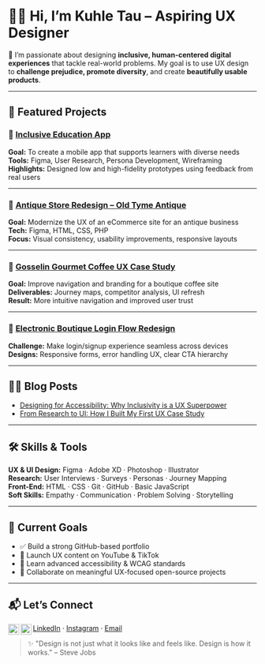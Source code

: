 # 👋🏾 Hi, I’m Kuhle Tau – Aspiring UX Designer  

🎨 I’m passionate about designing **inclusive, human-centered digital experiences** that tackle real-world problems. My goal is to use UX design to **challenge prejudice, promote diversity**, and create **beautifully usable products**.

---

## 🌟 Featured Projects

### 🔹 [Inclusive Education App](https://github.com/yourusername/inclusive-education-case-study)
**Goal:** To create a mobile app that supports learners with diverse needs  
**Tools:** Figma, User Research, Persona Development, Wireframing  
**Highlights:** Designed low and high-fidelity prototypes using feedback from real users  

---

### 🔹 [Antique Store Redesign – Old Tyme Antique](https://github.com/yourusername/oldtymeantique-redesign)
**Goal:** Modernize the UX of an eCommerce site for an antique business  
**Tech:** Figma, HTML, CSS, PHP  
**Focus:** Visual consistency, usability improvements, responsive layouts

---

### 🔹 [Gosselin Gourmet Coffee UX Case Study](https://github.com/yourusername/gosselin-gourmet-ux)
**Goal:** Improve navigation and branding for a boutique coffee site  
**Deliverables:** Journey maps, competitor analysis, UI refresh  
**Result:** More intuitive navigation and improved user trust

---

### 🔹 [Electronic Boutique Login Flow Redesign](https://github.com/yourusername/electronicboutique-loginflow)
**Challenge:** Make login/signup experience seamless across devices  
**Designs:** Responsive forms, error handling UX, clear CTA hierarchy

---

## ✍🏾 Blog Posts
- [Designing for Accessibility: Why Inclusivity is a UX Superpower](https://github.com/yourusername/blog-accessibility)
- [From Research to UI: How I Built My First UX Case Study](#)

---

## 🛠️ Skills & Tools
**UX & UI Design:** Figma · Adobe XD · Photoshop · Illustrator  
**Research:** User Interviews · Surveys · Personas · Journey Mapping  
**Front-End:** HTML · CSS · Git · GitHub · Basic JavaScript  
**Soft Skills:** Empathy · Communication · Problem Solving · Storytelling  

---

## 🎯 Current Goals
- ✅ Build a strong GitHub-based portfolio  
- 🎥 Launch UX content on YouTube & TikTok  
- 🧠 Learn advanced accessibility & WCAG standards  
- 🤝 Collaborate on meaningful UX-focused open-source projects  

---

## 📬 Let’s Connect

 <img align="left" alt="KuhleTau | LinkedIn" width="22px" src="https://cdn.jsdelivr.net/npm/simple-icons@v3/icons/linkedin.svg" />
 <img align="left" alt="KuhleTau | Instagram" width="22px" src="https://cdn.jsdelivr.net/npm/simple-icons@v3/icons/instagram.svg" />

[LinkedIn](https://www.linkedin.com/in/kuhle-tau-6476a7272/) · [Instagram](https://instagram.com/yourhandle) · [Email](kuhle.tau@gmail.com)  

> ✨ "Design is not just what it looks like and feels like. Design is how it works." – Steve Jobs  
